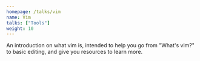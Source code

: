 ```yaml
---
homepage: /talks/vim
name: Vim
talks: ["Tools"]
weight: 10
---
```


An introduction on what vim is, intended to help you go from "What's vim?" to
basic editing, and give you resources to learn more.
